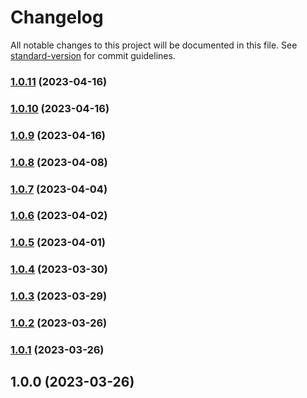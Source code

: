# Changelog

All notable changes to this project will be documented in this file. See [standard-version](https://github.com/conventional-changelog/standard-version) for commit guidelines.

### [1.0.11](https://github.com/hazem-alabiad/fe-template-hazem/compare/v1.0.10...v1.0.11) (2023-04-16)

### [1.0.10](https://github.com/hazem-alabiad/fe-template-hazem/compare/v1.0.9...v1.0.10) (2023-04-16)

### [1.0.9](https://github.com/hazem-alabiad/fe-template-hazem/compare/v1.0.8...v1.0.9) (2023-04-16)

### [1.0.8](https://github.com/hazem-alabiad/fe-template-hazem/compare/v1.0.7...v1.0.8) (2023-04-08)

### [1.0.7](https://github.com/hazem-alabiad/fe-template-hazem/compare/v1.0.6...v1.0.7) (2023-04-04)

### [1.0.6](https://github.com/hazem-alabiad/fe-template-hazem/compare/v1.0.5...v1.0.6) (2023-04-02)

### [1.0.5](https://github.com/hazem-alabiad/fe-template-hazem/compare/v1.0.4...v1.0.5) (2023-04-01)

### [1.0.4](https://github.com/hazem-alabiad/fe-template-hazem/compare/v1.0.3...v1.0.4) (2023-03-30)

### [1.0.3](https://github.com/hazem-alabiad/fe-template-hazem/compare/v1.0.2...v1.0.3) (2023-03-29)

### [1.0.2](https://github.com/hazem-alabiad/fe-template-hazem/compare/v1.0.1...v1.0.2) (2023-03-26)

### [1.0.1](https://github.com/hazem-alabiad/fe-template-hazem/compare/v1.0.0...v1.0.1) (2023-03-26)

## 1.0.0 (2023-03-26)
